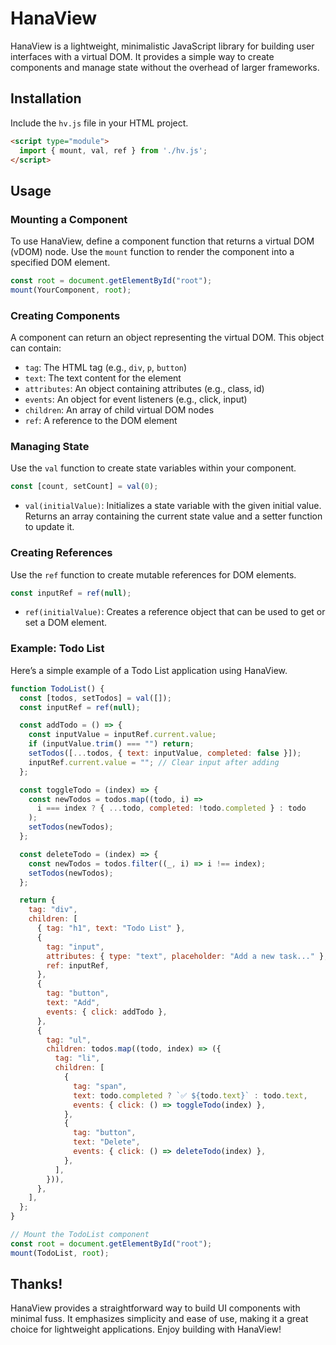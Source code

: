 


# HanaView

HanaView is a lightweight, minimalistic JavaScript library for building user interfaces with a virtual DOM. It provides a simple way to create components and manage state without the overhead of larger frameworks.

## Installation

Include the `hv.js` file in your HTML project.

```html
<script type="module">
  import { mount, val, ref } from './hv.js';
</script>
```

## Usage

### Mounting a Component

To use HanaView, define a component function that returns a virtual DOM (vDOM) node. Use the `mount` function to render the component into a specified DOM element.

```javascript
const root = document.getElementById("root");
mount(YourComponent, root);
```

### Creating Components

A component can return an object representing the virtual DOM. This object can contain:

- `tag`: The HTML tag (e.g., `div`, `p`, `button`)
- `text`: The text content for the element
- `attributes`: An object containing attributes (e.g., class, id)
- `events`: An object for event listeners (e.g., click, input)
- `children`: An array of child virtual DOM nodes
- `ref`: A reference to the DOM element

### Managing State

Use the `val` function to create state variables within your component.

```javascript
const [count, setCount] = val(0);
```

- `val(initialValue)`: Initializes a state variable with the given initial value. Returns an array containing the current state value and a setter function to update it.

### Creating References

Use the `ref` function to create mutable references for DOM elements.

```javascript
const inputRef = ref(null);
```

- `ref(initialValue)`: Creates a reference object that can be used to get or set a DOM element.

### Example: Todo List

Here’s a simple example of a Todo List application using HanaView.

```javascript
function TodoList() {
  const [todos, setTodos] = val([]);
  const inputRef = ref(null);

  const addTodo = () => {
    const inputValue = inputRef.current.value;
    if (inputValue.trim() === "") return;
    setTodos([...todos, { text: inputValue, completed: false }]);
    inputRef.current.value = ""; // Clear input after adding
  };

  const toggleTodo = (index) => {
    const newTodos = todos.map((todo, i) =>
      i === index ? { ...todo, completed: !todo.completed } : todo
    );
    setTodos(newTodos);
  };

  const deleteTodo = (index) => {
    const newTodos = todos.filter((_, i) => i !== index);
    setTodos(newTodos);
  };

  return {
    tag: "div",
    children: [
      { tag: "h1", text: "Todo List" },
      {
        tag: "input",
        attributes: { type: "text", placeholder: "Add a new task..." },
        ref: inputRef,
      },
      {
        tag: "button",
        text: "Add",
        events: { click: addTodo },
      },
      {
        tag: "ul",
        children: todos.map((todo, index) => ({
          tag: "li",
          children: [
            {
              tag: "span",
              text: todo.completed ? `✅ ${todo.text}` : todo.text,
              events: { click: () => toggleTodo(index) },
            },
            {
              tag: "button",
              text: "Delete",
              events: { click: () => deleteTodo(index) },
            },
          ],
        })),
      },
    ],
  };
}

// Mount the TodoList component
const root = document.getElementById("root");
mount(TodoList, root);
```

## Thanks!

HanaView provides a straightforward way to build UI components with minimal fuss. It emphasizes simplicity and ease of use, making it a great choice for lightweight applications. Enjoy building with HanaView!
